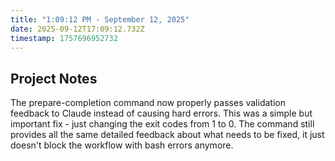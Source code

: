```yaml
---
title: "1:09:12 PM - September 12, 2025"
date: 2025-09-12T17:09:12.732Z
timestamp: 1757696952732
---
```


## Project Notes

The prepare-completion command now properly passes validation feedback to Claude instead of causing hard errors. This was a simple but important fix - just changing the exit codes from 1 to 0. The command still provides all the same detailed feedback about what needs to be fixed, it just doesn't block the workflow with bash errors anymore.
